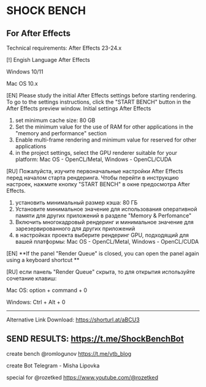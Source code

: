# SHOCK BENCH
For After Effects
---------------------------

Technical requirements:
After Effects 23-24.x

[!] Engish Language After Effects

Windows 10/11

Mac OS 10.x

[EN] Please study the initial After Effects settings before starting rendering.
To go to the settings instructions, click the "START BENCH" button in the After Effects preview window.
Initial settings After Effects
1) set minimum cache size: 80 GB
2) Set the minimum value for the use of RAM for other applications in the "memory and performance" section
3) Enable multi-frame rendering and minimum value for reserved for other applications
4) in the project settings, select the GPU renderer suitable for your platform: Mac OS - OpenCL/Metal, Windows - OpenCL/CUDA

[RU]
Пожалуйста, изучите первоначальные настройки After Effects перед началом старта рендеринга.
Чтобы перейти в инструкцию настроек, нажмите кнопку "START BENCH" в окне предосмотра After Effects.
1) установить минимальный размер кэша: 80 ГБ
2) Установите минимальное значение для использования оперативной памяти для других приложений в разделе "Memory & Perfomance"
3) Включить многокадровый рендеринг и минимальное значение для зарезервированного для других приложений
4) в настройках проекта выберите рендеринг GPU, подходящий для вашей платформы: Mac OS - OpenCL/Metal, Windows - OpenCL/CUDA


[EN] **If the panel "Render Queue" is closed, 
you can open the panel again 
using a keyboard shortcut
**

[RU]
если панель "Render Queue" скрыта, то для открытия используйте сочетание клавиш:


Mac OS: option + command + 0

Windows: Ctrl + Alt + 0

---------------------------

Alternative Link Download: https://shorturl.at/aBCU3

SEND RESULTS: https://t.me/ShockBenchBot
---------------------------


create bench @romlogunov https://t.me/vtb_blog

create Bot Telegram - Misha Lipovka

special for @rozetked https://www.youtube.com/@rozetked


